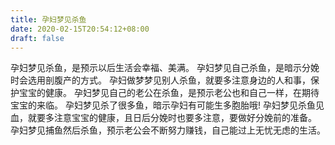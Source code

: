 ```yaml
---
title: 孕妇梦见杀鱼
date: 2020-02-15T20:54:12+08:00
draft: false
---
```


孕妇梦见杀鱼，是预示以后生活会幸福、美满。
孕妇梦见自己杀鱼，是暗示分娩时会选用剖腹产的方式。
孕妇做梦梦见别人杀鱼，就要多注意身边的人和事，保护宝宝的健康。
孕妇梦见自己的老公在杀鱼，是预示老公也和自己一样，在期待宝宝的来临。
孕妇梦见杀了很多鱼，暗示孕妇有可能生多胞胎哦!
孕妇梦见杀鱼见血，就要多注意宝宝的健康，且日后分娩时也要多注意，要做好分娩前的准备。
孕妇梦见捕鱼然后杀鱼，预示老公会不断努力赚钱，自己能过上无忧无虑的生活。